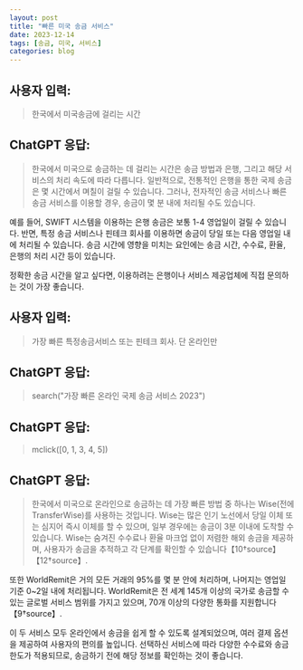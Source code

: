 ```yaml
---
layout: post
title: "빠른 미국 송금 서비스"
date: 2023-12-14
tags: [송금, 미국, 서비스]
categories: blog
---
```


## 사용자 입력:
> 한국에서 미국송금에 걸리는 시간

## ChatGPT 응답:
> 한국에서 미국으로 송금하는 데 걸리는 시간은 송금 방법과 은행, 그리고 해당 서비스의 처리 속도에 따라 다릅니다. 일반적으로, 전통적인 은행을 통한 국제 송금은 몇 시간에서 며칠이 걸릴 수 있습니다. 그러나, 전자적인 송금 서비스나 빠른 송금 서비스를 이용할 경우, 송금이 몇 분 내에 처리될 수도 있습니다. 

예를 들어, SWIFT 시스템을 이용하는 은행 송금은 보통 1-4 영업일이 걸릴 수 있습니다. 반면, 특정 송금 서비스나 핀테크 회사를 이용하면 송금이 당일 또는 다음 영업일 내에 처리될 수 있습니다. 송금 시간에 영향을 미치는 요인에는 송금 시간, 수수료, 환율, 은행의 처리 시간 등이 있습니다. 

정확한 송금 시간을 알고 싶다면, 이용하려는 은행이나 서비스 제공업체에 직접 문의하는 것이 가장 좋습니다.

## 사용자 입력:
> 가장 빠른 특정송금서비스 또는 핀테크 회사. 단 온라인만

## ChatGPT 응답:
> search("가장 빠른 온라인 국제 송금 서비스 2023")

## ChatGPT 응답:
> mclick([0, 1, 3, 4, 5])

## ChatGPT 응답:
> 한국에서 미국으로 온라인으로 송금하는 데 가장 빠른 방법 중 하나는 Wise(전에 TransferWise)를 사용하는 것입니다. Wise는 많은 인기 노선에서 당일 이체 또는 심지어 즉시 이체를 할 수 있으며, 일부 경우에는 송금이 3분 이내에 도착할 수 있습니다. Wise는 숨겨진 수수료나 환율 마크업 없이 저렴한 해외 송금을 제공하며, 사용자가 송금을 추적하고 각 단계를 확인할 수 있습니다【10†source】【12†source】.

또한 WorldRemit은 거의 모든 거래의 95%를 몇 분 안에 처리하며, 나머지는 영업일 기준 0~2일 내에 처리됩니다. WorldRemit은 전 세계 145개 이상의 국가로 송금할 수 있는 글로벌 서비스 범위를 가지고 있으며, 70개 이상의 다양한 통화를 지원합니다【9†source】.

이 두 서비스 모두 온라인에서 송금을 쉽게 할 수 있도록 설계되었으며, 여러 결제 옵션을 제공하여 사용자의 편의를 높입니다. 선택하신 서비스에 따라 다양한 수수료와 송금 한도가 적용되므로, 송금하기 전에 해당 정보를 확인하는 것이 좋습니다.

